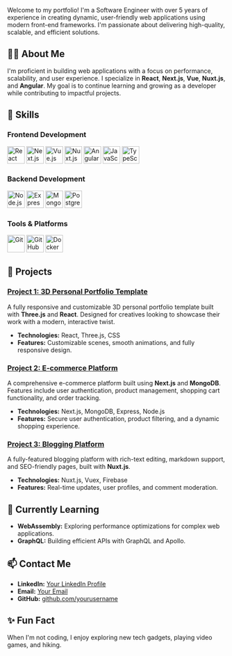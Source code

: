 Welcome to my portfolio! I'm a Software Engineer with over 5 years of experience in creating dynamic, user-friendly web applications using modern front-end frameworks. I'm passionate about delivering high-quality, scalable, and efficient solutions.

## 🧑‍💻 About Me

I'm proficient in building web applications with a focus on performance, scalability, and user experience. I specialize in **React**, **Next.js**, **Vue**, **Nuxt.js**, and **Angular**. My goal is to continue learning and growing as a developer while contributing to impactful projects.

## 🔧 Skills

### Frontend Development
<p align="left">
  <img src="https://cdn.jsdelivr.net/gh/devicons/devicon/icons/react/react-original-wordmark.svg" alt="React" width="40" height="40"/>
  <img src="https://cdn.jsdelivr.net/gh/devicons/devicon/icons/nextjs/nextjs-original-wordmark.svg" alt="Next.js" width="40" height="40"/>
  <img src="https://cdn.jsdelivr.net/gh/devicons/devicon/icons/vuejs/vuejs-original-wordmark.svg" alt="Vue.js" width="40" height="40"/>
  <img src="https://cdn.jsdelivr.net/gh/devicons/devicon/icons/nuxtjs/nuxtjs-original-wordmark.svg" alt="Nuxt.js" width="40" height="40"/>
  <img src="https://cdn.jsdelivr.net/gh/devicons/devicon/icons/angularjs/angularjs-original.svg" alt="Angular" width="40" height="40"/>
  <img src="https://cdn.jsdelivr.net/gh/devicons/devicon/icons/javascript/javascript-original.svg" alt="JavaScript" width="40" height="40"/>
  <img src="https://cdn.jsdelivr.net/gh/devicons/devicon/icons/typescript/typescript-original.svg" alt="TypeScript" width="40" height="40"/>
</p>

### Backend Development
<p align="left">
  <img src="https://cdn.jsdelivr.net/gh/devicons/devicon/icons/nodejs/nodejs-original.svg" alt="Node.js" width="40" height="40"/>
  <img src="https://cdn.jsdelivr.net/gh/devicons/devicon/icons/express/express-original-wordmark.svg" alt="Express" width="40" height="40"/>
  <img src="https://cdn.jsdelivr.net/gh/devicons/devicon/icons/mongodb/mongodb-original-wordmark.svg" alt="MongoDB" width="40" height="40"/>
  <img src="https://cdn.jsdelivr.net/gh/devicons/devicon/icons/postgresql/postgresql-original-wordmark.svg" alt="PostgreSQL" width="40" height="40"/>
</p>

### Tools & Platforms
<p align="left">
  <img src="https://cdn.jsdelivr.net/gh/devicons/devicon/icons/git/git-original-wordmark.svg" alt="Git" width="40" height="40"/>
  <img src="https://cdn.jsdelivr.net/gh/devicons/devicon/icons/github/github-original-wordmark.svg" alt="GitHub" width="40" height="40"/>
  <img src="https://cdn.jsdelivr.net/gh/devicons/devicon/icons/docker/docker-original-wordmark.svg" alt="Docker" width="40" height="40"/>
</p>

## 🚀 Projects

### [Project 1: 3D Personal Portfolio Template](#)
A fully responsive and customizable 3D personal portfolio template built with **Three.js** and **React**. Designed for creatives looking to showcase their work with a modern, interactive twist.

- **Technologies:** React, Three.js, CSS
- **Features:** Customizable scenes, smooth animations, and fully responsive design.

### [Project 2: E-commerce Platform](#)
A comprehensive e-commerce platform built using **Next.js** and **MongoDB**. Features include user authentication, product management, shopping cart functionality, and order tracking.

- **Technologies:** Next.js, MongoDB, Express, Node.js
- **Features:** Secure user authentication, product filtering, and a dynamic shopping experience.

### [Project 3: Blogging Platform](#)
A fully-featured blogging platform with rich-text editing, markdown support, and SEO-friendly pages, built with **Nuxt.js**.

- **Technologies:** Nuxt.js, Vuex, Firebase
- **Features:** Real-time updates, user profiles, and comment moderation.

## 🌱 Currently Learning

- **WebAssembly:** Exploring performance optimizations for complex web applications.
- **GraphQL:** Building efficient APIs with GraphQL and Apollo.

## 📫 Contact Me

- **LinkedIn:** [Your LinkedIn Profile]( https://www.linkedin.com/in/ihtsham-akram-368868213?utm_source=share&utm_campaign=share_via&utm_content=profile&utm_medium=android_app)
- **Email:** [Your Email](mailto:engineer.js101@gmail.com)
- **GitHub:** [github.com/yourusername](https://github.com/ihtsham-akram)

## ✨ Fun Fact

When I'm not coding, I enjoy exploring new tech gadgets, playing video games, and hiking.

